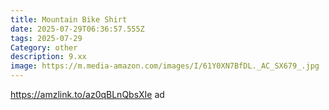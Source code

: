 ```yaml
---
title: Mountain Bike Shirt
date: 2025-07-29T06:36:57.555Z
tags: 2025-07-29
Category: other
description: 9.xx
image: https://m.media-amazon.com/images/I/61Y0XN7BfDL._AC_SX679_.jpg
---
```

https://amzlink.to/az0qBLnQbsXIe ad